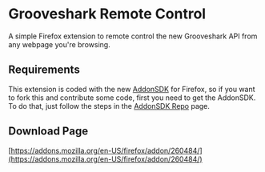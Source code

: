 # Grooveshark Remote Control
A simple Firefox extension to remote control the new Grooveshark API from any
webpage you're browsing.

## Requirements

This extension is coded with the new [AddonSDK](https://jetpack.mozillalabs.com/) for Firefox, so if you want to
fork this and contribute some code, first you need to get the AddonSDK. To do
that, just follow the steps in the [AddonSDK Repo](https://github.com/mozilla/addon-sdk/) page.

## Download Page

[https://addons.mozilla.org/en-US/firefox/addon/260484/](https://addons.mozilla.org/en-US/firefox/addon/260484/)